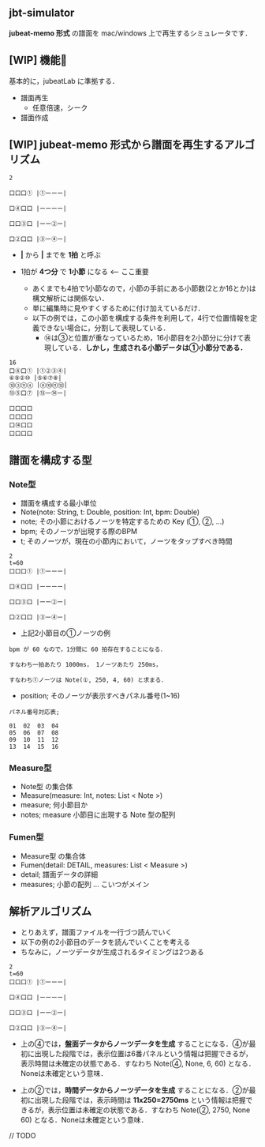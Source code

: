 ## jbt-simulator
**jubeat-memo 形式** の譜面を mac/windows 上で再生するシミュレータです．


## [WIP] 機能👷
基本的に，jubeatLab に準拠する．
- 譜面再生
  - 任意倍速，シーク
- 譜面作成


## [WIP] jubeat-memo 形式から譜面を再生するアルゴリズム
```
2

口口口① |①ーーー|

口④口口 |ーーーー|

口口③口 |ーー②ー|

口②口口 |③ー④ー|
```

- **|** から **|** までを **1拍** と呼ぶ

- 1拍が **4つ分** で **1小節** になる <-- ここ重要
  - あくまでも4拍で1小節なので，小節の手前にある小節数(2とか16とか)は構文解析には関係ない．
  - 単に編集時に見やすくするために付け加えているだけ．
  - 以下の例では，この小節を構成する条件を利用して，4行で位置情報を定義できない場合に，分割して表現している．
    - ⑭は③と位置が重なっているため，16小節目を2小節分に分けて表現している．**しかし，生成される小節データは①小節分である．**

```
16
口⑧口① |①②③④|
⑥⑨②⑩ |⑤⑥⑦⑧|
⑫③⑪④ |⑨⑩⑪⑫|
⑬⑤口⑦ |⑬ー⑭ー|

口口口口
口口口口
口⑭口口
口口口口
```

 
## 譜面を構成する型
### Note型
- 譜面を構成する最小単位
- Note(note: String, t: Double, position: Int, bpm: Double)
- note; その小節におけるノーツを特定するための Key (①, ②, ...)
- bpm; そのノーツが出現する際のBPM
- t; そのノーツが，現在の小節内において，ノーツをタップすべき時間

```
2
t=60
口口口① |①ーーー|

口④口口 |ーーーー|

口口③口 |ーー②ー|

口②口口 |③ー④ー|
```

  - 上記2小節目の①ノーツの例
```
bpm が 60 なので，1分間に 60 拍存在することになる．

すなわち一拍あたり 1000ms， 1ノーツあたり 250ms，

すなわち①ノーツは Note(①, 250, 4, 60) と求まる．
```
- position; そのノーツが表示すべきパネル番号(1~16)
```
パネル番号対応表;

01  02  03  04
05  06  07  08
09  10  11  12
13  14  15  16
```

### Measure型
- Note型 の集合体
- Measure(measure: Int, notes: List < Note >)
- measure; 何小節目か
- notes; measure 小節目に出現する Note 型の配列

### Fumen型
- Measure型 の集合体
- Fumen(detail: DETAIL, measures: List < Measure >)
- detail; 譜面データの詳細
- measures; 小節の配列 ... こいつがメイン

## 解析アルゴリズム
- とりあえず，譜面ファイルを一行づつ読んでいく
- 以下の例の2小節目のデータを読んでいくことを考える
- ちなみに，ノーツデータが生成されるタイミングは2つある
```
2
t=60
口口口① |①ーーー|

口④口口 |ーーーー|

口口③口 |ーー②ー|

口②口口 |③ー④ー|
```
- 上の④では，**盤面データからノーツデータを生成** することになる．④が最初に出現した段階では，表示位置は6番パネルという情報は把握できるが，表示時間は未確定の状態である．すなわち Note(④, None, 6, 60) となる．Noneは未確定という意味．

- 上の②では，**時間データからノーツデータを生成** することになる．②が最初に出現した段階では，表示時間は **11x250=2750ms** という情報は把握できるが，表示位置は未確定の状態である．すなわち Note(②, 2750, None 60) となる．Noneは未確定という意味．

// TODO
